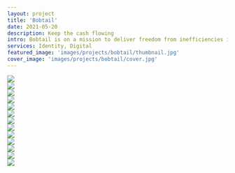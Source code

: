 ```yaml
---
layout: project
title: 'Bobtail'
date: 2021-05-20
description: Keep the cash flowing
intro: Bobtail is on a mission to deliver freedom from inefficiencies in the supply chain and make people happy. We worked with the founders to align on brand attributes that reflected their outlook on the future. Through a cheerful color palette, clean illustrations, and photos of real truckers on the job, the brand has a optimistic tone that reflects their vision of frictionless supply chain.
services: Identity, Digital
featured_image: 'images/projects/bobtail/thumbnail.jpg'
cover_image: 'images/projects/bobtail/cover.jpg'
---
```


<div class="span-12">
    <img src="{{ '/images/projects/bobtail/logo.jpg' | relative_url }}" />
</div>

<div class="span-6 pt3">
    <img src="{{ '/images/projects/bobtail/attributes.jpg' | relative_url }}" />
</div>
<div class="span-6 start-7 pt3">
    <img src="{{ '/images/projects/bobtail/cheery-rings.jpg' | relative_url }}" />
</div>

<div class="span-12 pt3">
    <img src="{{ '/images/projects/bobtail/stationery.jpg' | relative_url }}" />
</div>

<div class="span-6 pt3">
    <img src="{{ '/images/projects/bobtail/color.jpg' | relative_url }}" />
</div>
<div class="span-6 start-7 pt3">
    <img src="{{ '/images/projects/bobtail/typography.jpg' | relative_url }}" />
</div>

<div class="span-12 pt3">
    <img src="{{ '/images/projects/bobtail/photography.jpg' | relative_url }}" />
</div>

<div class="span-4 pt3">
    <img src="{{ '/images/projects/bobtail/illustration-1.jpg' | relative_url }}" />
</div>
<div class="span-4 start-5 pt3">
    <img src="{{ '/images/projects/bobtail/illustration-2.jpg' | relative_url }}" />
</div>
<div class="span-4 start-9 pt3">
    <img src="{{ '/images/projects/bobtail/illustration-3.jpg' | relative_url }}" />
</div>

<div class="span-12 pt3">
    <img src="{{ '/images/projects/bobtail/social.jpg' | relative_url }}" />
</div>

<div class="span-12 sm-span-6 pt3">
    <img src="{{ '/images/projects/bobtail/homepage.jpg' | relative_url }}" />
</div>
<div class="span-12 sm-span-6 sm-start-7 pt3">
    <img src="{{ '/images/projects/bobtail/pricing.jpg' | relative_url }}" />
</div>